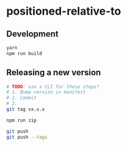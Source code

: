 # positioned-relative-to

## Development

```bash
yarn
npm run build
```

## Releasing a new version

```bash
# TODO: use a CLI for these steps?
# 1. Bump version in manifest
# 2. Commit
# 3.
git tag vx.x.x

npm run zip

git push
git push --tags
```
